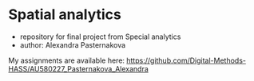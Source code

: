 # Spatial analytics
- repository for final project from Special analytics
- author: Alexandra Pasternakova


My assignments are available here: https://github.com/Digital-Methods-HASS/AU580227_Pasternakova_Alexandra
